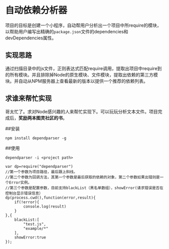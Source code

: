 自动依赖分析器
===
项目的目标是创建一个小程序，自动帮用户分析出一个项目中所require的模块，以帮助用户编写出精确的`package.json`文件的dependencies和devDependencies属性。

## 实现思路
通过扫描目录中的js文件，正则表达式匹配require调用，提取出项目中require到的所有模块。并且排除掉Node的原生模块、文件模块，提取出依赖的第三方模块。并自动从NPM服务器上查看最新的版本以提供一个推荐的依赖列表。  

## 求谁来帮忙实现
哥太忙了。求对Node感兴趣的人来帮忙实现下。可以玩玩分析文本文件。项目完成后，**奖励两本图灵社区的书**。

##安装

```
npm install dependparser -g
```

##使用

```
dependparser -i <project path>
```

```
var dp=require("dependparser")
//第一个参数为项目路径，最后跟上斜线。
//第二个参数为回调方法，其第一个参数是最后获取的依赖的对象，第二个参数如果出错则是一个Error实例。
//第三个参数是配置参数，目前支持blackList（黑名单数组），showError(请求错误是否在控制台显示错误信息）
dp(process.cwd(),function(error,result){
    if(!error){
        console.log(result)
    }
},{
    blackList:[
        "test.js",
        "example/*"
    ],
    showError:true
});

```

